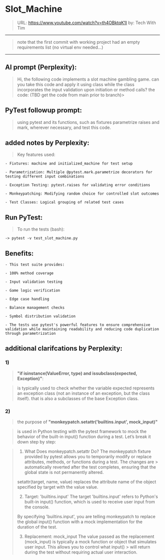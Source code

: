 # Slot_Machine

> URL: https://www.youtube.com/watch?v=th4OBktqK1I
> by: Tech With Tim
-----------------------------------------------------------------
> note that the first commit with working project had an empty requirements list (no virtual env needed...)
-----------------------------------------------------------------


## AI prompt (Perplexity):
> Hi, the following code implements a slot machine gambling game. can you take this code and apply it using class while the class incorporates the input validation upon initiation or method calls?
> the code:  (TBD get the code from main prior to branch)> 

## PyTest followup prompt:
> using pytest and its functions, such as fixtures parametrize raises and mark, wherever necessary, and test this code.



## added notes by Perplexity:

> Key features used:
> 
	- Fixtures: machine and initialized_machine for test setup

	- Parametrization: Multiple @pytest.mark.parametrize decorators for testing different input combinations

	- Exception Testing: pytest.raises for validating error conditions

	- Monkeypatching: Modifying random choice for controlled slot outcomes

	- Test Classes: Logical grouping of related test cases
 

## Run PyTest:
> To run the tests (bash):
 
	-> pytest -v test_slot_machine.py


## Benefits:

	- This test suite provides:

	- 100% method coverage

	- Input validation testing

	- Game logic verification

	- Edge case handling

	- Balance management checks

	- Symbol distribution validation

	- The tests use pytest's powerful features to ensure comprehensive validation while maintaining readability and reducing code duplication through parametrization



## additional clarifcations by Perplexity:

### 1)
> **"if isinstance(ValueError, type) and issubclass(expected, Exception)"**:

> is typically used to check whether the variable expected represents an exception class (not an instance of an exception, but the class itself).
> that is also a subclasses of the base Exception class.

### 2)
> the purpose of **"monkeypatch.setattr('builtins.input', mock_input)"**
 
> is used in Python testing with the pytest framework to mock the behavior of the built-in input() function during a test. Let’s break it down step by step:

> 1. What Does monkeypatch.setattr Do?
> The monkeypatch fixture provided by pytest allows you to temporarily modify or replace attributes, methods, or functions during a test. The changes are > automatically reverted after the test completes, ensuring that the global state is not permanently altered.
> 
> setattr(target, name, value) replaces the attribute name of the object specified by target with the value value.
> 
> 2. Target: 'builtins.input'
> The target 'builtins.input' refers to Python's built-in input() function, which is used to receive user input from the console.
> 
> By specifying 'builtins.input', you are telling monkeypatch to replace the global input() function with a mock implementation for the duration of the test.
> 
> 3. Replacement: mock_input
> The value passed as the replacement (mock_input) is typically a mock function or object that simulates user input. This allows you to control what input() > will return during the test without requiring actual user interaction.

